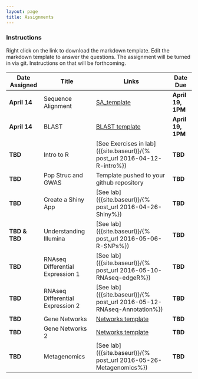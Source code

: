 ```yaml
---
layout: page
title: Assignments
---
```


### Instructions

Right click on the link to download the markdown template.  Edit the markdown template to answer the questions.  The assignment will be turned in via git.  Instructions on that will be forthcoming.

| Date Assigned | Title              | Links                                      | Date Due       |
|---------------|--------------------|--------------------------------------------|----------------|
| __April 14__       | Sequence Alignment | [SA_template](Assignment_1.5_SA_template.md)          | __April 19, 1PM__        |
| __April 14__       | BLAST              | [BLAST template](assignment2-worksheet.md) | __April 19, 1PM__        |
| __TBD__       | Intro to R         | [See Exercises in lab]({{site.baseurl}}/{% post_url 2016-04-12-R-intro%}) | __TBD__  |
| __TBD__       | Pop Struc and GWAS | Template pushed to your github repository  | __TBD__ |
| __TBD__       | Create a Shiny App | [See lab]({{site.baseurl}}/{% post_url 2016-04-26-Shiny%}) | __TBD__ |
| __TBD & TBD__ | Understanding Illumina | [See lab]({{site.baseurl}}/{% post_url 2016-05-06-R-SNPs%}) | __TBD__ |
| __TBD__       | RNAseq Differential Expression 1 | [See lab]({{site.baseurl}}/{% post_url 2016-05-10-RNAseq-edgeR%}) | __TBD__ |
| __TBD__       | RNAseq Differential Expression 2 |  [See lab]({{site.baseurl}}/{% post_url 2016-05-12-RNAseq-Annotation%})| __TBD__ |
| __TBD__       | Gene Networks | [Networks template](Assignment_7_template.Rmd)          | __TBD__ |
| __TBD__       | Gene Networks 2 | [Networks template](Assignment_8_template.Rmd)          | __TBD__ |
| __TBD__       | Metagenomics | [See lab]({{site.baseurl}}/{% post_url 2016-05-26-Metagenomics%})          | __TBD__  |
